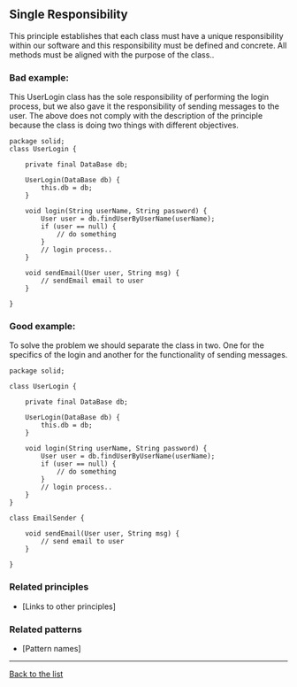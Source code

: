 ## Single Responsibility

This principle establishes that each class must have a unique 
responsibility within our software and this responsibility must be 
defined and concrete. All methods must be aligned with the purpose of the class..



### Bad example:

This UserLogin class has the sole responsibility of performing the login process,
but we also gave it the responsibility of sending messages to the user. The above does 
not comply with the description of the principle because the class is doing two things 
with different objectives.


```JAVA:
package solid;
class UserLogin {

    private final DataBase db;

    UserLogin(DataBase db) {
        this.db = db;
    }

    void login(String userName, String password) {
        User user = db.findUserByUserName(userName);
        if (user == null) {
            // do something
        }
        // login process..
    }

    void sendEmail(User user, String msg) {
        // sendEmail email to user
    }

}
```

### Good example:
To solve the problem we should separate the class in two. One for the specifics of the login and another for the functionality of sending messages.



```JAVA:
package solid;

class UserLogin {

    private final DataBase db;

    UserLogin(DataBase db) {
        this.db = db;
    }

    void login(String userName, String password) {
        User user = db.findUserByUserName(userName);
        if (user == null) {
            // do something
        }
        // login process..
    }
}

class EmailSender {

    void sendEmail(User user, String msg) {
        // send email to user
    }

}

```

### Related principles

- [Links to other principles] 

### Related patterns

- [Pattern names]

---
[Back to the list](./README.md)